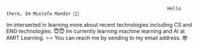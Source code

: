                                                                 Hello there, Im Mustafa Mandor 👋👋                                                              
Im interserted in learning more about recent technologies including CS and ENG technologies. 😇😇
Im currently learning machine learning and AI at AMIT Learning. ⭐⭐
You can reach me by sending to my email address. 😎
